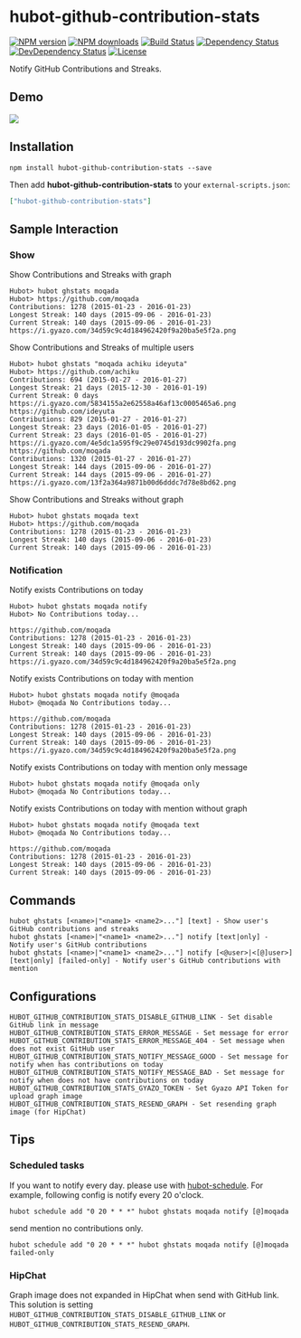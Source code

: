 # hubot-github-contribution-stats

[![NPM version][npm-image]][npm-url]
[![NPM downloads][npm-download-image]][npm-download-url]
[![Build Status][travis-image]][travis-url]
[![Dependency Status][daviddm-image]][daviddm-url]
[![DevDependency Status][daviddm-dev-image]][daviddm-dev-url]
[![License][license-image]][license-url]

Notify GitHub Contributions and Streaks.

## Demo

![](https://i.gyazo.com/366b005577de8b37c56d2d33414bb6c0.png)

## Installation

```
npm install hubot-github-contribution-stats --save
```

Then add **hubot-github-contribution-stats** to your `external-scripts.json`:

```json
["hubot-github-contribution-stats"]
```

## Sample Interaction

### Show

Show Contributions and Streaks with graph

```
Hubot> hubot ghstats moqada
Hubot> https://github.com/moqada
Contributions: 1278 (2015-01-23 - 2016-01-23)
Longest Streak: 140 days (2015-09-06 - 2016-01-23)
Current Streak: 140 days (2015-09-06 - 2016-01-23)
https://i.gyazo.com/34d59c9c4d184962420f9a20ba5e5f2a.png
```

Show Contributions and Streaks of multiple users

```
Hubot> hubot ghstats "moqada achiku ideyuta"
Hubot> https://github.com/achiku
Contributions: 694 (2015-01-27 - 2016-01-27)
Longest Streak: 21 days (2015-12-30 - 2016-01-19)
Current Streak: 0 days
https://i.gyazo.com/5834155a2e62558a46af13c0005465a6.png
https://github.com/ideyuta
Contributions: 829 (2015-01-27 - 2016-01-27)
Longest Streak: 23 days (2016-01-05 - 2016-01-27)
Current Streak: 23 days (2016-01-05 - 2016-01-27)
https://i.gyazo.com/4e5dc1a595f9c29e0745d193dc9902fa.png
https://github.com/moqada
Contributions: 1320 (2015-01-27 - 2016-01-27)
Longest Streak: 144 days (2015-09-06 - 2016-01-27)
Current Streak: 144 days (2015-09-06 - 2016-01-27)
https://i.gyazo.com/13f2a364a9871b00d6dddc7d78e8bd62.png
```

Show Contributions and Streaks without graph

```
Hubot> hubot ghstats moqada text
Hubot> https://github.com/moqada
Contributions: 1278 (2015-01-23 - 2016-01-23)
Longest Streak: 140 days (2015-09-06 - 2016-01-23)
Current Streak: 140 days (2015-09-06 - 2016-01-23)
```

### Notification

Notify exists Contributions on today

```
Hubot> hubot ghstats moqada notify
Hubot> No Contributions today...

https://github.com/moqada
Contributions: 1278 (2015-01-23 - 2016-01-23)
Longest Streak: 140 days (2015-09-06 - 2016-01-23)
Current Streak: 140 days (2015-09-06 - 2016-01-23)
https://i.gyazo.com/34d59c9c4d184962420f9a20ba5e5f2a.png
```

Notify exists Contributions on today with mention

```
Hubot> hubot ghstats moqada notify @moqada
Hubot> @moqada No Contributions today...

https://github.com/moqada
Contributions: 1278 (2015-01-23 - 2016-01-23)
Longest Streak: 140 days (2015-09-06 - 2016-01-23)
Current Streak: 140 days (2015-09-06 - 2016-01-23)
https://i.gyazo.com/34d59c9c4d184962420f9a20ba5e5f2a.png
```

Notify exists Contributions on today with mention only message
```
Hubot> hubot ghstats moqada notify @moqada only
Hubot> @moqada No Contributions today...
```

Notify exists Contributions on today with mention without graph
```
Hubot> hubot ghstats moqada notify @moqada text
Hubot> @moqada No Contributions today...

https://github.com/moqada
Contributions: 1278 (2015-01-23 - 2016-01-23)
Longest Streak: 140 days (2015-09-06 - 2016-01-23)
Current Streak: 140 days (2015-09-06 - 2016-01-23)
```

## Commands

```
hubot ghstats [<name>|"<name1> <name2>..."] [text] - Show user's GitHub contributions and streaks
hubot ghstats [<name>|"<name1> <name2>..."] notify [text|only] - Notify user's GitHub contributions
hubot ghstats [<name>|"<name1> <name2>..."] notify [<@user>|<[@]user>] [text|only] [failed-only] - Notify user's GitHub contributions with mention
```

## Configurations

```
HUBOT_GITHUB_CONTRIBUTION_STATS_DISABLE_GITHUB_LINK - Set disable GitHub link in message
HUBOT_GITHUB_CONTRIBUTION_STATS_ERROR_MESSAGE - Set message for error
HUBOT_GITHUB_CONTRIBUTION_STATS_ERROR_MESSAGE_404 - Set message when does not exist GitHub user
HUBOT_GITHUB_CONTRIBUTION_STATS_NOTIFY_MESSAGE_GOOD - Set message for notify when has contributions on today
HUBOT_GITHUB_CONTRIBUTION_STATS_NOTIFY_MESSAGE_BAD - Set message for notify when does not have contributions on today
HUBOT_GITHUB_CONTRIBUTION_STATS_GYAZO_TOKEN - Set Gyazo API Token for upload graph image
HUBOT_GITHUB_CONTRIBUTION_STATS_RESEND_GRAPH - Set resending graph image (for HipChat)
```

## Tips

### Scheduled tasks

If you want to notify every day. please use with [hubot-schedule](https://github.com/matsukaz/hubot-schedule).
For example, following config is notify every 20 o'clock.

```
hubot schedule add "0 20 * * *" hubot ghstats moqada notify [@]moqada
```

send mention no contributions only.

```
hubot schedule add "0 20 * * *" hubot ghstats moqada notify [@]moqada failed-only
```

### HipChat

Graph image does not expanded in HipChat when send with GitHub link.
This solution is setting `HUBOT_GITHUB_CONTRIBUTION_STATS_DISABLE_GITHUB_LINK` or `HUBOT_GITHUB_CONTRIBUTION_STATS_RESEND_GRAPH`.


[npm-url]: https://www.npmjs.com/package/hubot-github-contribution-stats
[npm-image]: https://img.shields.io/npm/v/hubot-github-contribution-stats.svg?style=flat-square
[npm-download-url]: https://www.npmjs.com/package/hubot-github-contribution-stats
[npm-download-image]: https://img.shields.io/npm/dt/hubot-github-contribution-stats.svg?style=flat-square
[travis-url]: https://travis-ci.org/moqada/hubot-github-contribution-stats
[travis-image]: https://img.shields.io/travis/moqada/hubot-github-contribution-stats.svg?style=flat-square
[daviddm-url]: https://david-dm.org/moqada/hubot-github-contribution-stats
[daviddm-image]: https://img.shields.io/david/moqada/hubot-github-contribution-stats.svg?style=flat-square
[daviddm-dev-url]: https://david-dm.org/moqada/hubot-github-contribution-stats#info=devDependencies
[daviddm-dev-image]: https://img.shields.io/david/dev/moqada/hubot-github-contribution-stats.svg?style=flat-square
[license-url]: http://opensource.org/licenses/MIT
[license-image]: https://img.shields.io/npm/l/hubot-github-contribution-stats.svg?style=flat-square
